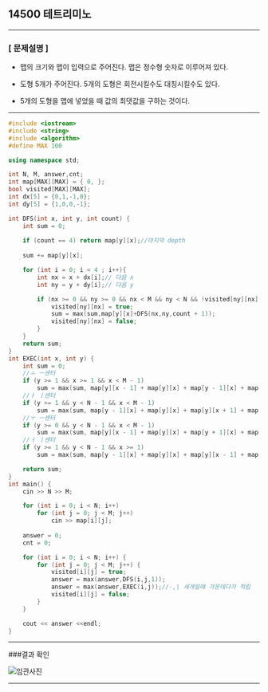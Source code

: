 ## 14500 테트리미노

---
### [ 문제설명 ]

- 맵의 크기와 맵이 입력으로 주어진다. 맵은 정수형 숫자로 이루어져 있다.

- 도형 5개가 주어진다. 5개의 도형은 회전시킬수도 대칭시킬수도 있다. 

- 5개의 도형을 맵에 넣었을 때 값의 최댓값을 구하는 것이다.


---

```cpp
#include <iostream> 
#include <string>
#include <algorithm>
#define MAX 100

using namespace std;

int N, M, answer,cnt;
int map[MAX][MAX] = { 0, };
bool visited[MAX][MAX];
int dx[5] = {0,1,-1,0};
int dy[5] = {1,0,0,-1};

int DFS(int x, int y, int count) {
	int sum = 0;
	
	if (count == 4) return map[y][x];//마지막 depth
	
	sum += map[y][x];

	for (int i = 0; i < 4 ; i++){
		int nx = x + dx[i];// 다음 x
		int ny = y + dy[i];// 다음 y

		if (nx >= 0 && ny >= 0 && nx < M && ny < N && !visited[ny][nx]){
			visited[ny][nx] = true;
			sum = max(sum,map[y][x]+DFS(nx,ny,count + 1));
			visited[ny][nx] = false;
		}
	}
	return sum;
}
int EXEC(int x, int y) {
	int sum = 0;
	//ㅗ ㅡ센터
	if (y >= 1 && x >= 1 && x < M - 1)
		sum = max(sum, map[y][x - 1] + map[y][x] + map[y - 1][x] + map[y][x + 1]);
	//ㅏ ㅣ센터
	if (y >= 1 && y < N - 1 && x < M - 1)
		sum = max(sum, map[y - 1][x] + map[y][x] + map[y][x + 1] + map[y + 1][x]);
	//ㅜ ㅡ센터
	if (y >= 0 && y < N - 1 && x < M - 1)
		sum = max(sum, map[y][x - 1] + map[y][x] + map[y + 1][x] + map[y][x + 1]);
	//ㅓ ㅣ센터
	if (y >= 1 && y < N - 1 && x >= 1)
		sum = max(sum, map[y - 1][x] + map[y][x] + map[y][x - 1] + map[y + 1][x]);

	return sum;
}
int main() {
	cin >> N >> M;

	for (int i = 0; i < N; i++)
		for (int j = 0; j < M; j++)
			cin >> map[i][j];
	
	answer = 0;
	cnt = 0;

	for (int i = 0; i < N; i++) {
		for (int j = 0; j < M; j++) {
			visited[i][j] = true;
			answer = max(answer,DFS(i,j,1));
			answer = max(answer,EXEC(i,j));//-,| 세개일때 가운데다가 적립
			visited[i][j] = false;
		}
	}

	cout << answer <<endl;
}
```

---
 ###결과 확인
 
![임관사진](https://user-images.githubusercontent.com/12428689/124368962-b33e9300-dca1-11eb-90c3-e3dabfb984bb.JPG)

---
